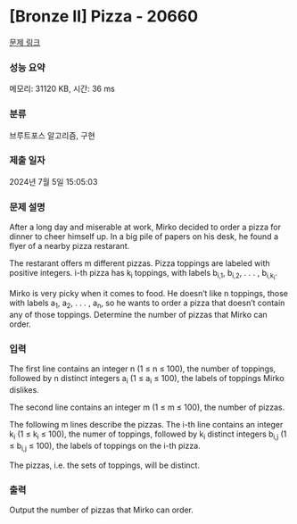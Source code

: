 # [Bronze II] Pizza - 20660 

[문제 링크](https://www.acmicpc.net/problem/20660) 

### 성능 요약

메모리: 31120 KB, 시간: 36 ms

### 분류

브루트포스 알고리즘, 구현

### 제출 일자

2024년 7월 5일 15:05:03

### 문제 설명

<p>After a long day and miserable at work, Mirko decided to order a pizza for dinner to cheer himself up. In a big pile of papers on his desk, he found a flyer of a nearby pizza restarant.</p>

<p>The restarant offers m different pizzas. Pizza toppings are labeled with positive integers. i-th pizza has k<sub>i</sub> toppings, with labels b<sub>i,1</sub>, b<sub>i,2</sub>, . . . , b<sub>i,k<sub>i</sub></sub>.</p>

<p>Mirko is very picky when it comes to food. He doesn’t like n toppings, those with labels a<sub>1</sub>, a<sub>2</sub>, . . . , a<sub>n</sub>, so he wants to order a pizza that doesn’t contain any of those toppings. Determine the number of pizzas that Mirko can order.</p>

### 입력 

 <p>The first line contains an integer n (1 ≤ n ≤ 100), the number of toppings, followed by n distinct integers a<sub>i</sub> (1 ≤ a<sub>i</sub> ≤ 100), the labels of toppings Mirko dislikes.</p>

<p>The second line contains an integer m (1 ≤ m ≤ 100), the number of pizzas.</p>

<p>The following m lines describe the pizzas. The i-th line contains an integer k<sub>i</sub> (1 ≤ k<sub>i</sub> ≤ 100), the numer of toppings, followed by k<sub>i</sub> distinct integers b<sub>i,j</sub> (1 ≤ b<sub>i,j</sub> ≤ 100), the labels of toppings on the i-th pizza.</p>

<p>The pizzas, i.e. the sets of toppings, will be distinct.</p>

### 출력 

 <p>Output the number of pizzas that Mirko can order.</p>

